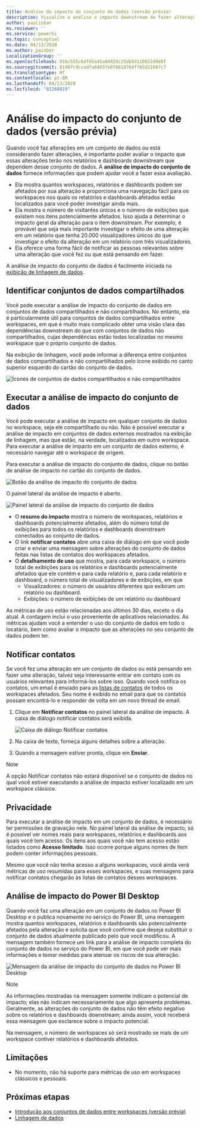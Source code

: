 ```yaml
---
title: Análise do impacto do conjunto de dados (versão prévia)
description: Visualize e analise o impacto downstream de fazer alterações em conjuntos de valores.
author: paulinbar
ms.reviewer: ''
ms.service: powerbi
ms.topic: conceptual
ms.date: 04/13/2020
ms.author: painbar
LocalizationGroup: ''
ms.openlocfilehash: 016c555c6df65a45a9d429c25db93110022d9d8f
ms.sourcegitcommit: 81407c9ccadfa84837e07861876dff65d21667c7
ms.translationtype: HT
ms.contentlocale: pt-BR
ms.lasthandoff: 04/13/2020
ms.locfileid: "81268019"
---
```

# <a name="dataset-impact-analysis-preview"></a>Análise do impacto do conjunto de dados (versão prévia)

Quando você faz alterações em um conjunto de dados ou está considerando fazer alterações, é importante poder avaliar o impacto que essas alterações terão nos relatórios e dashboards downstream que dependem desse conjunto de dados. A **análise de impacto do conjunto de dados** fornece informações que podem ajudar você a fazer essa avaliação.
* Ela mostra quantos workspaces, relatórios e dashboards podem ser afetados por sua alteração e proporciona uma navegação fácil para os workspaces nos quais os relatórios e dashboards afetados estão localizados para você poder investigar ainda mais.
* Ela mostra o número de visitantes únicos e o número de exibições que existem nos itens potencialmente afetados. Isso ajuda a determinar o impacto geral da alteração para o item downstream. Por exemplo, é provável que seja mais importante investigar o efeito de uma alteração em um relatório que tenha 20.000 visualizadores únicos do que investigar o efeito da alteração em um relatório com três visualizadores.
* Ela oferece uma forma fácil de notificar as pessoas relevantes sobre uma alteração que você fez ou que está pensando em fazer.

A análise de impacto do conjunto de dados é facilmente iniciada na [exibição de linhagem de dados](service-data-lineage.md).

## <a name="identifying-shared-datasets"></a>Identificar conjuntos de dados compartilhados

Você pode executar a análise de impacto do conjunto de dados em conjuntos de dados compartilhados e não compartilhados. No entanto, ela é particularmente útil para conjuntos de dados compartilhados entre workspaces, em que é muito mais complicado obter uma visão clara das dependências downstream do que com conjuntos de dados não compartilhados, cujas dependências estão todas localizadas no mesmo workspace que o próprio conjunto de dados.

Na exibição de linhagem, você pode informar a diferença entre conjuntos de dados compartilhados e não compartilhados pelo ícone exibido no canto superior esquerdo do cartão do conjunto de dados.

![Ícones de conjuntos de dados compartilhados e não compartilhados](media/service-dataset-impact-analysis/shared-unshared-icon.png)

## <a name="perform-dataset-impact-analysis"></a>Executar a análise de impacto do conjunto de dados

Você pode executar a análise de impacto em qualquer conjunto de dados no workspace, seja ele compartilhado ou não. Não é possível executar a análise de impacto em conjuntos de dados externos mostrados na exibição de linhagem, mas que estão, na verdade, localizados em outro workspace. Para executar a análise de impacto em um conjunto de dados externo, é necessário navegar até o workspace de origem.

Para executar a análise de impacto do conjunto de dados, clique no botão de análise de impacto no cartão do conjunto de dados.

![Botão da análise de impacto do conjunto de dados](media/service-dataset-impact-analysis/open-analysis-pane-button.png)

O painel lateral da análise de impacto é aberto.

![Painel lateral da análise de impacto do conjunto de dados](media/service-dataset-impact-analysis/service-impact-analysis-pane.png)

* O **resumo do impacto** mostra o número de workspaces, relatórios e dashboards potencialmente afetados, além do número total de exibições para todos os relatórios e dashboards downstream conectados ao conjunto de dados.
* O link **notificar contatos** abre uma caixa de diálogo em que você pode criar e enviar uma mensagem sobre alterações do conjunto de dados feitas nas listas de contatos dos workspaces afetados. 
* O **detalhamento de uso** que mostra, para cada workspace, o número total de exibições para os relatórios e dashboards potencialmente afetados que ele contém e para cada relatório e, para cada relatório e dashboard, o número total de visualizadores e de exibições, em que
   * Visualizadores: o número de usuários diferentes que exibiram um relatório ou dashboard.
   * Exibições: o número de exibições de um relatório ou dashboard

As métricas de uso estão relacionadas aos últimos 30 dias, exceto o dia atual. A contagem inclui o uso proveniente de aplicativos relacionados. As métricas ajudam você a entender o uso do conjunto de dados em todo o locatário, bem como avaliar o impacto que as alterações no seu conjunto de dados podem ter.

## <a name="notify-contacts"></a>Notificar contatos

Se você fez uma alteração em um conjunto de dados ou está pensando em fazer uma alteração, talvez seja interessante entrar em contato com os usuários relevantes para informá-los sobre isso. Quando você notifica os contatos, um email é enviado para as [listas de contatos](../service-create-the-new-workspaces.md#workspace-contact-list) de todos os workspaces afetados. Seu nome é exibido no email para que os contatos possam encontrá-lo e responder de volta em um novo thread de email. 

1. Clique em **Notificar contatos** no painel lateral da análise de impacto. A caixa de diálogo notificar contatos será exibida.

   ![Caixa de diálogo Notificar contatos](media/service-dataset-impact-analysis/notify-contacts-dialog.png)

1. Na caixa de texto, forneça alguns detalhes sobre a alteração.
1. Quando a mensagem estiver pronta, clique em **Enviar**.

> [!NOTE]
> A opção Notificar contatos não estará disponível se o conjunto de dados no qual você estiver executando a análise de impacto estiver localizado em um workspace clássico.

## <a name="privacy"></a>Privacidade

Para executar a análise de impacto em um conjunto de dados, é necessário ter permissões de gravação nele. No painel lateral da análise de impacto, só é possível ver nomes reais para workspaces, relatórios e dashboards aos quais você tem acesso. Os itens aos quais você não tem acesso estão listados como **Acesso limitado**. Isso ocorre porque alguns nomes de item podem conter informações pessoais.

Mesmo que você não tenha acesso a alguns workspaces, você ainda verá métricas de uso resumidas para esses workspaces, e suas mensagens para notificar contatos chegarão às listas de contatos desses workspaces.

## <a name="impact-analysis-from-power-bi-desktop"></a>Análise de impacto do Power BI Desktop

Quando você faz uma alteração em um conjunto de dados no Power BI Desktop e o publica novamente no serviço do Power BI, uma mensagem mostra quantos workspaces, relatórios e dashboards são potencialmente afetados pela alteração e solicita que você confirme que deseja substituir o conjunto de dados atualmente publicado pelo que você modificou. A mensagem também fornece um link para a análise de impacto completa do conjunto de dados no serviço do Power BI, em que você pode ver mais informações e tomar medidas para atenuar os riscos de sua alteração.

![Mensagem da análise de impacto do conjunto de dados no Power BI Desktop](media/service-dataset-impact-analysis/service-dataset-impact-analysis-desktop-warning.png)

> [!NOTE]
> As informações mostradas na mensagem somente indicam o potencial de impacto; elas não indicam necessariamente que algo apresenta problemas. Geralmente, as alterações do conjunto de dados não têm efeito negativo sobre os relatórios e dashboards downstream; ainda assim, você receberá essa mensagem que esclarece sobre o impacto potencial.
>
>Na mensagem, o número de workspaces só será mostrado se mais de um workspace contiver relatórios e dashboards afetados.

## <a name="limitations"></a>Limitações

* No momento, não há suporte para métricas de uso em workspaces clássicos e pessoais.

## <a name="next-steps"></a>Próximas etapas

* [Introdução aos conjuntos de dados entre workspaces (versão prévia)](../service-datasets-across-workspaces.md)
* [Linhagem de dados](service-data-lineage.md)
